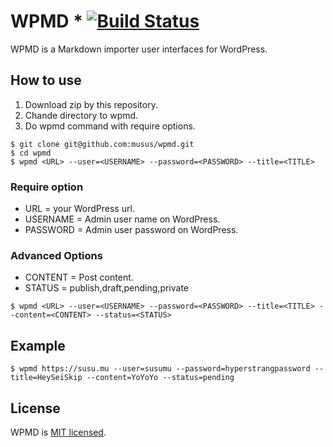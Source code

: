 # WPMD * [![Build Status](https://travis-ci.org/musus/wpmd.svg?branch=master)](https://travis-ci.org/musus/wpmd)

WPMD is a Markdown importer user interfaces for WordPress.


## How to use
1. Download zip by this repository.
2. Chande directory to wpmd.
3. Do wpmd command with require options. 

```
$ git clone git@github.com:musus/wpmd.git
$ cd wpmd
$ wpmd <URL> --user=<USERNAME> --password=<PASSWORD> --title=<TITLE> 
```

### Require option
* URL = your WordPress url.
* USERNAME = Admin user name on WordPress.
* PASSWORD = Admin user password on WordPress.

### Advanced Options
* CONTENT = Post content.
* STATUS = publish,draft,pending,private

```
$ wpmd <URL> --user=<USERNAME> --password=<PASSWORD> --title=<TITLE> --content=<CONTENT> --status=<STATUS> 
```


## Example
```
$ wpmd https://susu.mu --user=susumu --password=hyperstrangpassword --title=HeySeiSkip --content=YoYoYo --status=pending 
```


## License
WPMD is [MIT licensed](https://github.com/musus/wpmd/blob/master/LICENSE).
